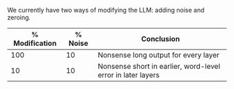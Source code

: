 We currently have two ways of modifying the LLM: adding noise and zeroing.

| % Modification    | % Noise    | Conclusion                                    |
|-------------------|------------|-----------------------------------------------|
| 100               | 10         | Nonsense long output for every layer          |
| 10                | 10         | Nonsense short in earlier, word-level error in later layers|


